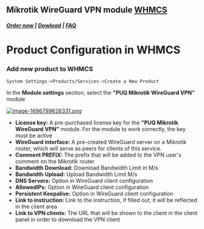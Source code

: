 ## Mikrotik WireGuard VPN module **[WHMCS](https://puqcloud.com/link.php?id=77)** 

#####  [Order now](https://puqcloud.com/index.php?rp=/store/whmcs-module-mikrotik-wireguard-vpn) | [Dowload](https://download.puqcloud.com/WHMCS/servers/PUQ_WHMCS-Mikrotik-WireGuard-VPN/) | [FAQ](https://faq.puqcloud.com/)

# Product Configuration in WHMCS  

### Add new product to WHMCS

```
System Settings->Products/Services->Create a New Product
```
 
In the **Module settings** section, select the **"PUQ Mikrotik WireGuard VPN"** module

[![image-1696799626331.png](https://doc.puq.info/uploads/images/gallery/2023-10/scaled-1680-/image-1696799626331.png)](https://doc.puq.info/uploads/images/gallery/2023-10/image-1696799626331.png)

- **License key:** A pre-purchased license key for the **"PUQ Mikrotik WireGuard VPN"** module. For the module to work correctly, the key must be active
- **WireGuard interface:** A pre-created WireGuard server on a Mikrotik router, which will serve as peers for clients of this service.
- **Comment PREFIX:** The prefix that will be added to the VPN user's comment on the Mikrotik router
- **Bandwidth Download:** Download Bandwidth Limit in M/s
- **Bandwidth Upload:** Upload Bandwidth Limit M/s
- **DNS Servers:** Option in WireGuard client configuration
- **AllowedIPs:** Option in WireGuard client configuration
- **Persistent Keepalive:** Option in WireGuard client configuration
- **Link to instruction:** Link to the instruction, if filled out, it will be reflected in the client area
- **Link to VPN clients:** The URL that will be shown to the client in the client panel in order to download the VPN client